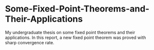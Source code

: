 # Some-Fixed-Point-Theorems-and-Their-Applications
My undergraduate thesis on some fixed point theorems and their applications. In this report, a new fixed point theorem was proved with sharp convergence rate.
